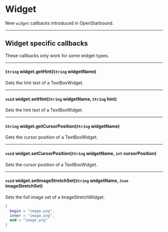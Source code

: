 # Widget

New `widget` callbacks introduced in OpenStarbound.

---

## Widget specific callbacks

These callbacks only work for some widget types.

---

#### `String` widget.getHint(`String` widgetName)

Gets the hint text of a TextBoxWidget.

---

#### `void` widget.setHint(`String` widgetName, `String` hint)

Sets the hint text of a TextBoxWidget.

---

#### `String` widget.getCursorPosition(`String` widgetName)

Gets the cursor position of a TextBoxWidget.

---

#### `void` widget.setCursorPosition(`String` widgetName, `int` cursorPosition)

Sets the cursor position of a TextBoxWidget.

---

#### `void` widget.setImageStretchSet(`String` widgetName, `Json` imageStretchSet)

Sets the full image set of a ImageStretchWidget.

```lua
{
  begin = "image.png",
  inner = "image.png",
  end = "image.png"
}
```
